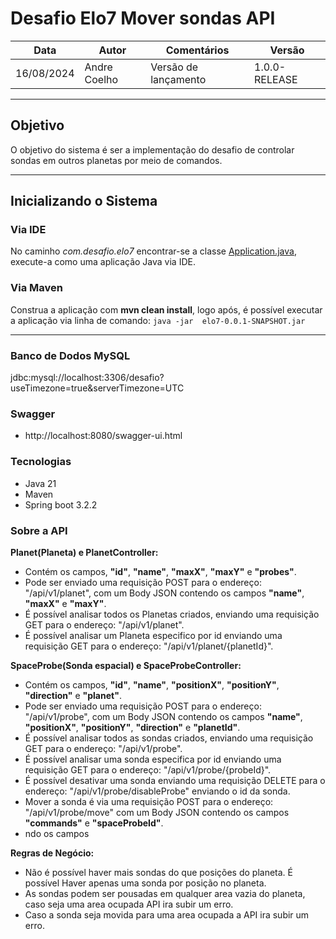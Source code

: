 # Desafio Elo7 Mover sondas API

| Data       | Autor        | Comentários | Versão |
|------------|--------------| --- | --- |
| 16/08/2024 | Andre Coelho | Versão de lançamento | 1.0.0-RELEASE |

---

## Objetivo

O objetivo do sistema é ser a implementação do desafio de controlar sondas em outros planetas por meio de comandos.

---

## Inicializando o Sistema

### Via IDE

No caminho _com.desafio.elo7_ encontrar-se a classe [Application.java](.src/main/java/com/desafio/elo7/Elo7Application.java), execute-a como uma aplicação Java via IDE.

### Via Maven

Construa a aplicação com __mvn clean install__, logo após, é possível executar a aplicação via linha de comando:
```java -jar  elo7-0.0.1-SNAPSHOT.jar```

---

### Banco de Dodos MySQL
jdbc:mysql://localhost:3306/desafio?useTimezone=true&serverTimezone=UTC

### Swagger

* http://localhost:8080/swagger-ui.html

### Tecnologias

* Java 21
* Maven
* Spring boot 3.2.2

### Sobre a API

**Planet(Planeta) e PlanetController:**
- Contém os campos, **"id"**, **"name"**, **"maxX"**, **"maxY"** e **"probes"**.
- Pode ser enviado uma requisição POST para o endereço: "/api/v1/planet", com um Body JSON contendo os campos **"name"**, **"maxX"** e **"maxY"**.
- É possível analisar todos os Planetas criados, enviando uma requisição GET para o endereço: "/api/v1/planet".
- É possível analisar um Planeta especifico por id enviando uma requisição GET para o endereço: "/api/v1/planet/{planetId}".

**SpaceProbe(Sonda espacial) e SpaceProbeController:**
- Contém os campos, **"id"**, **"name"**, **"positionX"**, **"positionY"**, **"direction"** e **"planet"**.
- Pode ser enviado uma requisição POST para o endereço: "/api/v1/probe", com um Body JSON contendo os campos **"name"**, **"positionX"**, **"positionY"**, **"direction"** e **"planetId"**.
- É possível analisar todos as sondas criados, enviando uma requisição GET para o endereço: "/api/v1/probe".
- É possível analisar uma sonda especifica por id enviando uma requisição GET para o endereço: "/api/v1/probe/{probeId}".
- É possível desativar uma sonda enviando uma requisição DELETE para o endereço: "/api/v1/probe/disableProbe" enviando o id da sonda.
- Mover a sonda é via uma requisição POST para o endereço: "/api/v1/probe/move" com um Body JSON contendo os campos **"commands"** e **"spaceProbeId"**.
- ndo os campos

**Regras de Negócio:**

- Não é possível haver mais sondas do que posições do planeta. É possível Haver apenas uma sonda por posição no planeta.
- As sondas podem ser pousadas em qualquer area vazia do planeta, caso seja uma area ocupada API ira subir um erro.
- Caso a sonda seja movida para uma area ocupada a API ira subir um erro.


